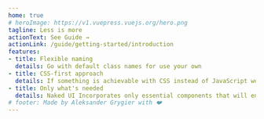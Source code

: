 ```yaml
---
home: true
# heroImage: https://v1.vuepress.vuejs.org/hero.png
tagline: Less is more
actionText: See Guide →
actionLink: /guide/getting-started/introduction
features:
- title: Flexible naming
  details: Go with default class names for use your own
- title: CSS-first approach
  details: If something is achievable with CSS instead of JavaScript we always choose CSS
- title: Only what's needed
  details: Naked UI Incorporates only essential components that will enable you to build scalable and maintainable design system for your own project
# footer: Made by Aleksander Grygier with ❤️
---
```

